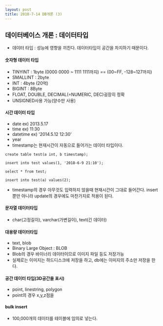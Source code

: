 ```yaml
---
layout: post
title: 2018-7-14 DB개론 (3)
---
```


데이터베이스 개론 : 데이터타입
---

- 데이터 타입 : 성능에 영향을 끼친다. 데이터타입이 공간을 차지하기 때문이다.

#### 숫자형 데이터 타입

- TINYINT : 1byte (0000 0000 ~ 1111 1111까지) == (00~FF, -128~127까지)
- SMALLINT : 2byte
- INT : 4byte (20억)
- BIGINT : 8Byte
- FLOAT, DOUBLE, DECIMAL(=NUMERIC, DEC)굉장히 정확
- UNSIGNED사용 가능(양수만 사용)

#### 시간 데이터 타입

- date ex) 2013.5.17
- time ex) 11:30
- datetime ex) '2014.5.12 12:30'
- year
- timestamp는 현재시간이 자동으로 들어가는 데이터 타입이다.

```
create table test(a int, b timestamp);

insert into test values(1, '2018-6-9 21:10');

select * from test;

insert into test(a) values(2);
```
- timestamp의 경우 아무것도 입력하지 않을때 현재시간이 그대로 들어간다. insert뿐만 아니라 update의 경우에도 마찬가지로 적용이 된다.

#### 문자열 데이터타입
- char(고정길이), varchar(가변길이), text(긴 데이터)

#### 대용량 데이터타입
- text, blob
- Binary Large Object : BLOB
- Blob의 경우 바이너리 데이터이므로 이미지 파일 등도 저장가능
- 실제로는 이미지는 하드디스크에 저장을 하고, db에는 이미지의 주소만 저장을 한다.

#### 공간 데이터 타입(3D공간을 표시)
- point, linestring, polygon
- point의 경우 x,y,z점을

#### bulk insert
- 100,000개의 데이터를 테이블에 임의로 넣는다.
